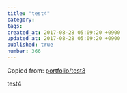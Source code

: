 ```yaml
---
title: "test4"
category: 
tags: 
created_at: 2017-08-28 05:09:20 +0900
updated_at: 2017-08-28 05:09:20 +0900
published: true
number: 366
---
```


Copied from: [portfolio/test3](/posts/365)

test4
